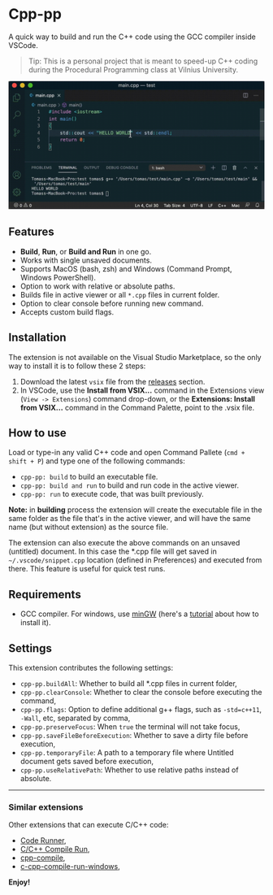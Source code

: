 
# Cpp-pp

A quick way to build and run the C++ code using the GCC compiler inside VSCode.

> Tip: This is a personal project that is meant to speed-up C++ coding during the Procedural Programming class at Vilnius University.

![cpp-pp](resources/cpp-pp.gif)

## Features

* **Build**, **Run**, or **Build and Run** in one go.
* Works with single unsaved documents.
* Supports MacOS (bash, zsh) and Windows (Command Prompt, Windows PowerShell).
* Option to work with relative or absolute paths.
* Builds file in active viewer or all `*.cpp` files in current folder.
* Option to clear console before running new command.
* Accepts custom build flags.

## Installation

The extension is not available on the Visual Studio Marketplace, so the only way to install it is to follow these 2 steps:

1. Download the latest `vsix` file from the [releases](https://github.com/rendertom/cpp-pp/releases) section.
2. In VSCode, use the **Install from VSIX...** command in the Extensions view (`View -> Extensions`) command drop-down, or the **Extensions: Install from VSIX...** command in the Command Palette, point to the .vsix file.

## How to use

Load or type-in any valid C++ code and open Command Pallete (`cmd + shift + P`) and type one of the following commands:

* `cpp-pp: build` to build an executable file.
* `cpp-pp: build and run` to build and run code in the active viewer.
* `cpp-pp: run` to execute code, that was built previously.

**Note:** in **building** process the extension will create the executable file in the same folder as the file that's in the active viewer, and will have the same name (but without extension) as the source file.

The extension can also execute the above commands on an unsaved (untitled) document. In this case the *.cpp file will get saved in `~/.vscode/snippet.cpp` location (defined in Preferences) and executed from there. This feature is useful for quick test runs.

## Requirements

  - GCC compiler. For windows, use [minGW](http://www.mingw.org/) (here's a [tutorial](https://www.youtube.com/watch?v=sXW2VLrQ3Bs) about how to install it).

## Settings

This extension contributes the following settings:

* `cpp-pp.buildAll`: Whether to build all *.cpp files in current folder,
* `cpp-pp.clearConsole`: Whether to clear the console before executing the command,
* `cpp-pp.flags`: Option to define additional g++ flags, such as `-std=c++11`, `-Wall`, etc, separated by comma,
* `cpp-pp.preserveFocus`: When `true` the terminal will not take focus,
* `cpp-pp.saveFileBeforeExecution`: Whether to save a dirty file before execution,
* `cpp-pp.temporaryFile`: A path to a temporary file where Untitled document gets saved before execution,
* `cpp-pp.useRelativePath`: Whether to use relative paths instead of absolute.

---

### Similar extensions

Other extensions that can execute C/C++ code:

* [Code Runner](https://marketplace.visualstudio.com/items?itemName=formulahendry.code-runner),
* [C/C++ Compile Run](https://marketplace.visualstudio.com/items?itemName=danielpinto8zz6.c-cpp-compile-run),
* [cpp-compile](https://marketplace.visualstudio.com/items?itemName=tchojnacki.cpp-compile),
* [c-cpp-compile-run-windows](https://marketplace.visualstudio.com/items?itemName=BDZNH.c-cpp-compile-run-windows),

**Enjoy!**